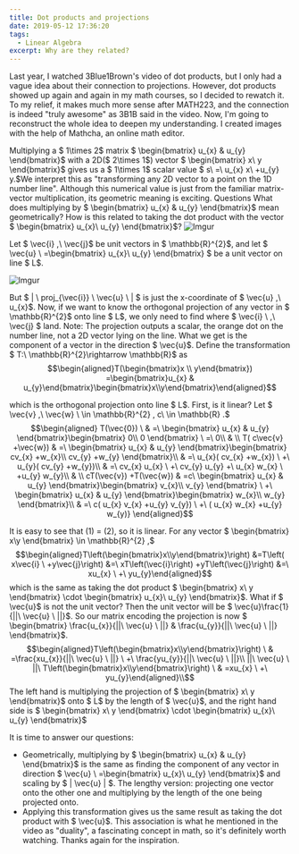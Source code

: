 ```yaml
---
title: Dot products and projections
date: 2019-05-12 17:36:20
tags:
  - Linear Algebra
excerpt: Why are they related?
---
```


Last year, I watched 3Blue1Brown's video of dot products, but I only had a vague idea about their connection to projections. However, dot products showed up again and again in my math courses, so I decided to rewatch it. To my relief, it makes much more sense after MATH223, and the connection is indeed "truly awesome" as 3B1B said in the video.
Now, I'm going to reconstruct the whole idea to deepen my understanding. I created images with the help of Mathcha, an online math editor.

Multiplying a $ 1\times 2$ matrix $ \begin{bmatrix} u_{x} & u_{y} \end{bmatrix}$ with a 2D($ 2\times 1$) vector $ \begin{bmatrix} x\ y \end{bmatrix}$ gives us a $ 1\times 1$ scalar value $ s\ =\ u_{x} x\ +u_{y} y.$We interpret this as "transforming any 2D vector to a point on the 1D number line". Although this numerical value is just from the familiar matrix-vector multiplication, its geometric meaning is exciting.
Questions
What does multiplying by $ \begin{bmatrix} u_{x} & u_{y} \end{bmatrix}$ mean geometrically?
How is this related to taking the dot product with the vector $ \begin{bmatrix} u_{x}\ u_{y} \end{bmatrix}$?
![Imgur](https://cdn.jsdelivr.net/gh/Deerhound579/image-hosting/img/exMKCKO.png)

Let $ \vec{i} ,\ \vec{j}$ be unit vectors in $ \mathbb{R}^{2}$, and let $ \vec{u} \ =\begin{bmatrix} u_{x}\ u_{y} \end{bmatrix} $ be a unit vector on line $ L$.

![Imgur](https://cdn.jsdelivr.net/gh/Deerhound579/image-hosting/img/gJpdM5h.png)

But $ | \ proj_{\vec{i}} \ \vec{u} \ | $ is just the x-coordinate of $ \vec{u} ,\ u_{x}$. Now, if we want to know the orthogonal projection of any vector in $ \mathbb{R}^{2}$ onto line $ L$, we only need to find where $ \vec{i} \ ,\ \vec{j} $ land.
Note: The projection outputs a scalar, the orange dot on the number line, not a 2D vector lying on the line. What we get is the component of a vector in the direction $ \vec{u}$.
Define the transformation $ T:\ \mathbb{R}^{2}\rightarrow \mathbb{R}$ as
$$\begin{aligned}T(\begin{bmatrix}x \\ y\end{bmatrix}) =\begin{bmatrix}u_{x} & u_{y}\end{bmatrix}\begin{bmatrix}x\\y\end{bmatrix}\end{aligned}$$

which is the orthogonal projection onto line $ L$.
First, is it linear? Let $ \vec{v} ,\ \vec{w} \ \in \mathbb{R}^{2} , c\ \in \mathbb{R} .$
$$\begin{aligned} T(\vec{0}) \  & =\ \begin{bmatrix} u_{x} & u_{y} \end{bmatrix}\begin{bmatrix} 0\\ 0 \end{bmatrix} \ =\ 0\\  & \\ T( c\vec{v} +\vec{w}) & =\ \begin{bmatrix} u_{x} & u_{y} \end{bmatrix}\begin{bmatrix} cv_{x} +w_{x}\\ cv_{y} +w_{y} \end{bmatrix}\\  & =\ u_{x}( cv_{x} +w_{x}) \ +\ u_{y}( cv_{y} +w_{y})\\  & =\ cv_{x} u_{x} \ +\ cv_{y} u_{y} +\ u_{x} w_{x} \ +u_{y} w_{y}\\  & \\ cT(\vec{v}) +T(\vec{w}) & =c\ \begin{bmatrix} u_{x} & u_{y} \end{bmatrix}\begin{bmatrix} v_{x}\\ v_{y} \end{bmatrix} \ +\ \begin{bmatrix} u_{x} & u_{y} \end{bmatrix}\begin{bmatrix} w_{x}\\ w_{y} \end{bmatrix}\\  & =\ c( u_{x} v_{x} +u_{y} v_{y}) \ +\ ( u_{x} w_{x} +u_{y} w_{y)} \end{aligned}$$

It is easy to see that (1) = (2), so it is linear. For any vector $ \begin{bmatrix} x\\y \end{bmatrix} \in \mathbb{R}^{2} ,$
$$\begin{aligned}T\left(\begin{bmatrix}x\\y\end{bmatrix}\right) &=T\left( x\vec{i} \ +y\vec{j}\right) &=\ xT\left(\vec{i}\right) +yT\left(\vec{j}\right) &=\ xu_{x} \ +\ yu_{y}\end{aligned}$$
which is the same as taking the dot product $ \begin{bmatrix} x\ y \end{bmatrix} \cdot \begin{bmatrix} u_{x}\ u_{y} \end{bmatrix}$.
What if $ \vec{u}$ is not the unit vector? Then the unit vector will be $ \vec{u}\frac{1}{||\ \vec{u} \ ||}$. So our matrix encoding the projection is now $ \begin{bmatrix} \frac{u_{x}}{||\ \vec{u} \ ||} & \frac{u_{y}}{||\ \vec{u} \ ||} \end{bmatrix}$.
$$\begin{aligned}T\left(\begin{bmatrix}x\\y\end{bmatrix}\right) \  & =\frac{xu_{x}}{||\ \vec{u} \ ||} \ +\ \frac{yu_{y}}{||\ \vec{u} \ ||}\\ ||\ \vec{u} \ ||\ T\left(\begin{bmatrix}x\\y\end{bmatrix}\right) \  & =xu_{x} \ +\ yu_{y}\end{aligned}\\$$
The left hand is multiplying the projection of $ \begin{bmatrix} x\ y \end{bmatrix}$ onto $ L$ by the length of $ \vec{u}$, and the right hand side is $ \begin{bmatrix} x\ y \end{bmatrix} \cdot \begin{bmatrix} u_{x}\ u_{y} \end{bmatrix}$

It is time to answer our questions:

- Geometrically, multiplying by $ \begin{bmatrix} u_{x} & u_{y} \end{bmatrix}$ is the same as finding the component of any vector in direction $ \vec{u} \ =\begin{bmatrix} u_{x}\ u_{y} \end{bmatrix}$ and scaling by $ | \vec{u} | $. The lengthy version: projecting one vector onto the other one and multiplying by the length of the one being projected onto.
- Applying this transformation gives us the same result as taking the dot product with $ \vec{u}$.
  This association is what he mentioned in the video as "duality", a fascinating concept in math, so it's definitely worth watching. Thanks again for the inspiration.
